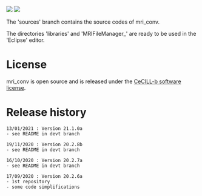 [![](https://img.shields.io/badge/java-8-yellow.svg)](https://www.java.com/fr/download/)
[![](https://img.shields.io/badge/platform-Linux%2C%20OSX%2C%20Windows-orange.svg)](#)

The 'sources' branch contains the source codes of mri_conv.

The directories 'libraries' and 'MRIFileManager_' are ready to be used in the 'Eclipse' editor.

# License

mri_conv is open source and is released under the [CeCILL-b software license](https://cecill.info/licences/Licence_CeCILL_V2.1-en.html).

# Release history

	13/01/2021 : Version 21.1.0a
	- see README in devt branch
	
<p></p>

	19/11/2020 : Version 20.2.8b
	- see README in devt branch
	
<p></p>

	16/10/2020 : Version 20.2.7a
	- see README in devt branch
	
<p></p>

	17/09/2020 : Version 20.2.6a
	- 1st repository
  	- some code simplifications
